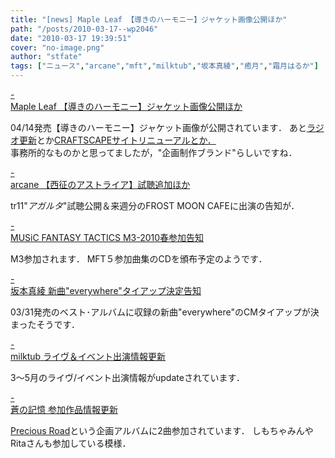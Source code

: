 ```yaml
---
title: "[news] Maple Leaf 【導きのハーモニー】ジャケット画像公開ほか"
path: "/posts/2010-03-17--wp2046"
date: "2010-03-17 19:39:51"
cover: "no-image.png"
author: "stfate"
tags: ["ニュース","arcane","mft","milktub","坂本真綾","癒月","霜月はるか"]
---
```


<style type="text/css">
<!--
p {white-space: pre-wrap};
-->
</style>

<a class="topics" href="http://shimotsukin.com/" target="_blank">- Maple Leaf 【導きのハーモニー】ジャケット画像公開ほか</a>
<div class="news">04/14発売【導きのハーモニー】ジャケット画像が公開されています．
あと<a href="http://www.timerocket.co.jp/fmc/" target="_blank">ラジオ更新</a>とか<a href="http://craftscape.co.jp/" target="_blank">CRAFTSCAPEサイトリニューアルとか．</a>
<div id="talk">事務所的なものかと思ってましたが，"企画制作ブランド"らしいですね．</div></div>

<a class="topics" href="http://www.team-e.co.jp/sp/arcane/index.html" target="_blank">- arcane 【西征のアストライア】試聴追加ほか</a>
<div class="news">tr11"<em>アガルタ</em>"試聴公開＆来週分のFROST MOON CAFEに出演の告知が．</div>

<a class="topics" href="http://mft.exdeath.info/" target="_blank">- MUSiC FANTASY TACTICS M3-2010春参加告知</a>
<div class="news">M3参加されます．
MFT５参加曲集のCDを頒布予定のようです．</div>

<a class="topics" href="http://www.jvcmusic.co.jp/maaya/" target="_blank">- 坂本真綾 新曲"everywhere"タイアップ決定告知</a>
<div class="news">03/31発売のベスト･アルバムに収録の新曲"everywhere"のCMタイアップが決まったそうです．</div>

<a class="topics" href="http://www.milktub.com/" target="_blank">- milktub ライヴ＆イベント出演情報更新</a>
<div class="news">3～5月のライヴ/イベント出演情報がupdateされています．</div>

<a class="topics" href="http://aonokioku.sakura.ne.jp/" target="_blank">- 蒼の記憶 参加作品情報更新</a>
<div class="news"><a href="http://www.hobirecords.com/pr/main.html" target="_blank">Precious Road</a>という企画アルバムに2曲参加されています．
しもちゃみんやRitaさんも参加している模様．</div>
